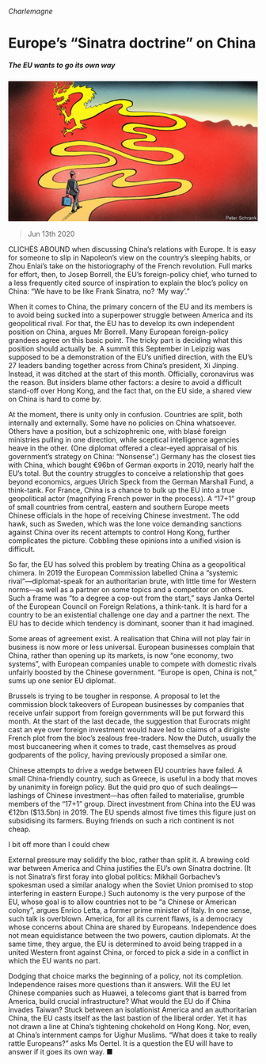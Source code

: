 ###### Charlemagne

# Europe’s “Sinatra doctrine” on China 

##### The EU wants to go its own way 

![image](images/20200613_EUD000.jpg) 

> Jun 13th 2020 

CLICHÉS ABOUND when discussing China’s relations with Europe. It is easy for someone to slip in Napoleon’s view on the country’s sleeping habits, or Zhou Enlai’s take on the historiography of the French revolution. Full marks for effort, then, to Josep Borrell, the EU’s foreign-policy chief, who turned to a less frequently cited source of inspiration to explain the bloc’s policy on China: “We have to be like Frank Sinatra, no? ‘My way’.”

When it comes to China, the primary concern of the EU and its members is to avoid being sucked into a superpower struggle between America and its geopolitical rival. For that, the EU has to develop its own independent position on China, argues Mr Borrell. Many European foreign-policy grandees agree on this basic point. The tricky part is deciding what this position should actually be. A summit this September in Leipzig was supposed to be a demonstration of the EU’s unified direction, with the EU’s 27 leaders banding together across from China’s president, Xi Jinping. Instead, it was ditched at the start of this month. Officially, coronavirus was the reason. But insiders blame other factors: a desire to avoid a difficult stand-off over Hong Kong, and the fact that, on the EU side, a shared view on China is hard to come by.


At the moment, there is unity only in confusion. Countries are split, both internally and externally. Some have no policies on China whatsoever. Others have a position, but a schizophrenic one, with blasé foreign ministries pulling in one direction, while sceptical intelligence agencies heave in the other. (One diplomat offered a clear-eyed appraisal of his government’s strategy on China: “Nonsense”.) Germany has the closest ties with China, which bought €96bn of German exports in 2019, nearly half the EU’s total. But the country struggles to conceive a relationship that goes beyond economics, argues Ulrich Speck from the German Marshall Fund, a think-tank. For France, China is a chance to bulk up the EU into a true geopolitical actor (magnifying French power in the process). A “17+1” group of small countries from central, eastern and southern Europe meets Chinese officials in the hope of receiving Chinese investment. The odd hawk, such as Sweden, which was the lone voice demanding sanctions against China over its recent attempts to control Hong Kong, further complicates the picture. Cobbling these opinions into a unified vision is difficult.

So far, the EU has solved this problem by treating China as a geopolitical chimera. In 2019 the European Commission labelled China a “systemic rival”—diplomat-speak for an authoritarian brute, with little time for Western norms—as well as a partner on some topics and a competitor on others. Such a frame was “to a degree a cop-out from the start,” says Janka Oertel of the European Council on Foreign Relations, a think-tank. It is hard for a country to be an existential challenge one day and a partner the next. The EU has to decide which tendency is dominant, sooner than it had imagined.

Some areas of agreement exist. A realisation that China will not play fair in business is now more or less universal. European businesses complain that China, rather than opening up its markets, is now “one economy, two systems”, with European companies unable to compete with domestic rivals unfairly boosted by the Chinese government. “Europe is open, China is not,” sums up one senior EU diplomat.

Brussels is trying to be tougher in response. A proposal to let the commission block takeovers of European businesses by companies that receive unfair support from foreign governments will be put forward this month. At the start of the last decade, the suggestion that Eurocrats might cast an eye over foreign investment would have led to claims of a dirigiste French plot from the bloc’s zealous free-traders. Now the Dutch, usually the most buccaneering when it comes to trade, cast themselves as proud godparents of the policy, having previously proposed a similar one.

Chinese attempts to drive a wedge between EU countries have failed. A small China-friendly country, such as Greece, is useful in a body that moves by unanimity in foreign policy. But the quid pro quo of such dealings—lashings of Chinese investment—has often failed to materialise, grumble members of the “17+1” group. Direct investment from China into the EU was €12bn ($13.5bn) in 2019. The EU spends almost five times this figure just on subsidising its farmers. Buying friends on such a rich continent is not cheap.

I bit off more than I could chew

External pressure may solidify the bloc, rather than split it. A brewing cold war between America and China justifies the EU’s own Sinatra doctrine. (It is not Sinatra’s first foray into global politics: Mikhail Gorbachev’s spokesman used a similar analogy when the Soviet Union promised to stop interfering in eastern Europe.) Such autonomy is the very purpose of the EU, whose goal is to allow countries not to be “a Chinese or American colony”, argues Enrico Letta, a former prime minister of Italy. In one sense, such talk is overblown. America, for all its current flaws, is a democracy whose concerns about China are shared by Europeans. Independence does not mean equidistance between the two powers, caution diplomats. At the same time, they argue, the EU is determined to avoid being trapped in a united Western front against China, or forced to pick a side in a conflict in which the EU wants no part.

Dodging that choice marks the beginning of a policy, not its completion. Independence raises more questions than it answers. Will the EU let Chinese companies such as Huawei, a telecoms giant that is barred from America, build crucial infrastructure? What would the EU do if China invades Taiwan? Stuck between an isolationist America and an authoritarian China, the EU casts itself as the last bastion of the liberal order. Yet it has not drawn a line at China’s tightening chokehold on Hong Kong. Nor, even, at China’s internment camps for Uighur Muslims. “What does it take to really rattle Europeans?” asks Ms Oertel. It is a question the EU will have to answer if it goes its own way. ■

